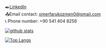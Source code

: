 
:black_nib:[LinkedIn](https://www.linkedin.com/in/omer-faruk-ozmen-412103157)
<br>:outbox_tray:Email contact: omerfarukozmen0@gmail.com
<br>:telephone_receiver: Phone number: +90 541 404 8256





[![ github stats](https://github-readme-stats.vercel.app/api?username=OmerFarukOzmenn&count_private=true&show_icons=true&theme=radical&hide_rank=false)](https://github.com/OmerFarukOzmenn/github-readme-stats)



[![Top Langs](https://github-readme-stats.vercel.app/api/top-langs/?username=OmerFarukOzmenn)](https://github.com/OmerFarukOzmenn/github-readme-stats)
